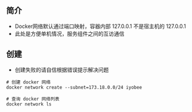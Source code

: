## 简介

- Docker网络默认通过端口映射，容器内部 127.0.0.1 不是宿主机的 127.0.0.1
- 此处是方便单机情况，服务组件之间的互访通信

## 创建

- 创建失败的请自信根据错误提示解决问题

```shell
# 创建 docker 网络
docker network create --subnet=173.18.0.0/24 iyobee

# 查询 docker 网络列表
docker network ls
```

